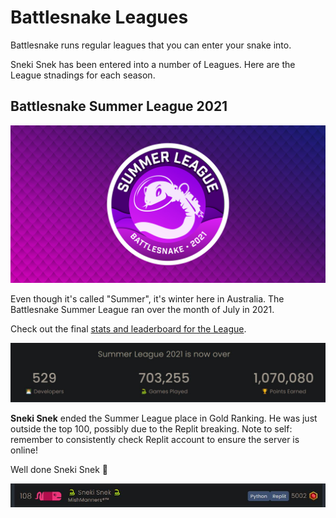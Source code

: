 # Battlesnake Leagues

Battlesnake runs regular leagues that you can enter your snake into.

Sneki Snek has been entered into a number of Leagues. Here are the League stnadings for each season.

## Battlesnake Summer League 2021

<a href="https://play.battlesnake.com/league/summer-league-2021/" target="blank"><img align="" src="https://github.com/mishmanners/starter-snake-python/blob/main/Leagues/Battlesnake%20summer.jpg" width="700" /></a>

Even though it's called "Summer", it's winter here in Australia. The Battlesnake Summer League ran over the month of July in 2021.

Check out the final [stats and leaderboard for the League](https://play.battlesnake.com/league/summer-league-2021/).

<a href="https://play.battlesnake.com/league/summer-league-2021/" target="blank"><img align="" src="https://github.com/mishmanners/starter-snake-python/blob/main/Leagues/Summer%20League%20stats.JPG" width="700" /></a>


**Sneki Snek** ended the Summer League place in Gold Ranking. He was just outside the top 100, possibly due to the Replit breaking. Note to self: remember to consistently check Replit account to ensure the server is online!

Well done Sneki Snek :partying_face:

<a href="https://play.battlesnake.com/u/mishmanners/sneki-snek/" target="blank"><img align="" src="https://github.com/mishmanners/starter-snake-python/blob/main/Leagues/Sneki%20Snek%20GOLD.JPG" width="700" /></a>